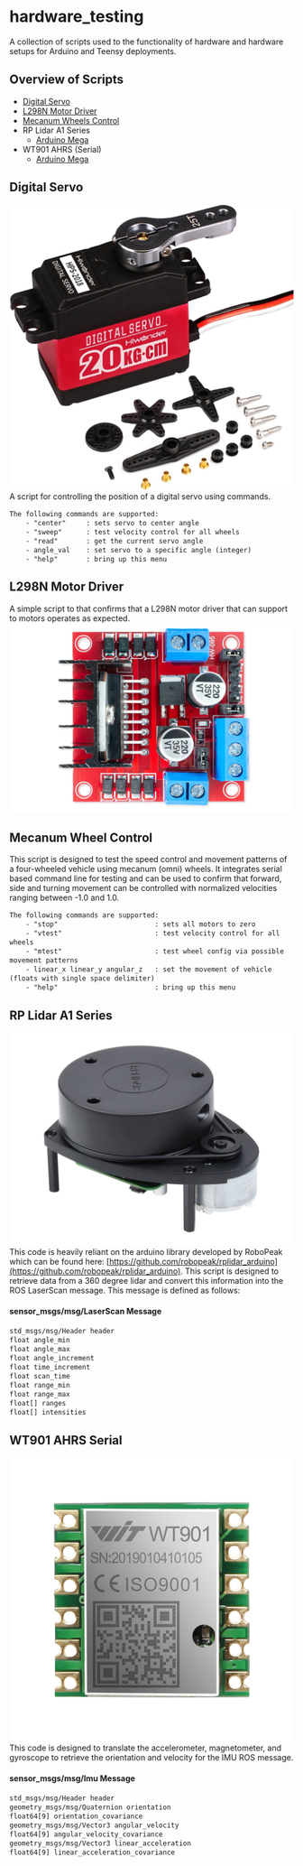 # hardware_testing
A collection of scripts used to the functionality of hardware and hardware setups for Arduino and Teensy deployments.  

## Overview of Scripts
- [Digital Servo](/generic/test_servo/test_servo.ino) 
- [L298N Motor Driver](/generic/test_motor_driver/test_motor_driver.ino)
- [Mecanum Wheels Control](/generic/test_mechanum_control/test_mechanum_control.ino)
- RP Lidar A1 Series
	- [Arduino Mega](/arduino_mega/test_rplidar_a1/test_rplidar_a1.ino)
- WT901 AHRS (Serial)
	- [Arduino Mega](/arduino_mega/test_wt901_serial/test_wt901_serial.ino)

## Digital Servo
![](/img/hiwonder_hps-2018.jpg)
A script for controlling the position of a digital servo using commands.

```
The following commands are supported:
	- "center"     : sets servo to center angle
	- "sweep"      : test velocity control for all wheels
	- "read"       : get the current servo angle
	- angle_val    : set servo to a specific angle (integer)
	- "help"       : bring up this menu
```

## L298N Motor Driver
A simple script to that confirms that a L298N motor driver that can support to motors operates as expected. 
![](/img/l298n_motor_driver.jpg)


## Mecanum Wheel Control
This script is designed to test the speed control and movement patterns of a four-wheeled vehicle using mecanum (omni) wheels. It integrates serial based command line for testing and can be used to confirm that forward, side and turning movement can be controlled with normalized velocities ranging between -1.0 and 1.0.

```
The following commands are supported:
	- "stop"                        : sets all motors to zero
	- "vtest"                       : test velocity control for all wheels
	- "mtest"                       : test wheel config via possible movement patterns
	- linear_x linear_y angular_z   : set the movement of vehicle (floats with single space delimiter)
	- "help"                        : bring up this menu
```

## RP Lidar A1 Series
![](/img/rplidar_a1m8.jpg)
This code is heavily reliant on the arduino library developed by RoboPeak which can be found here: [https://github.com/robopeak/rplidar_arduino](https://github.com/robopeak/rplidar_arduino). This script is designed to retrieve data from a 360 degree lidar and convert this information into the ROS LaserScan message. This message is defined as follows:

#### sensor_msgs/msg/LaserScan Message
```
std_msgs/msg/Header header
float angle_min
float angle_max
float angle_increment
float time_increment
float scan_time
float range_min
float range_max
float[] ranges
float[] intensities
```

## WT901 AHRS Serial
![](/img/wt901.jpg)
This code is designed to translate the accelerometer, magnetometer, and gyroscope to retrieve the orientation and velocity for the IMU ROS message.

#### sensor_msgs/msg/Imu Message
```
std_msgs/msg/Header header
geometry_msgs/msg/Quaternion orientation
float64[9] orientation_covariance
geometry_msgs/msg/Vector3 angular_velocity
float64[9] angular_velocity_covariance
geometry_msgs/msg/Vector3 linear_acceleration
float64[9] linear_acceleration_covariance
```